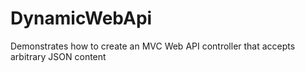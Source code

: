 DynamicWebApi
=============

Demonstrates how to create an MVC Web API controller that accepts arbitrary JSON content